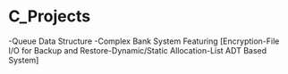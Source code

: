# C_Projects
-Queue Data Structure
-Complex Bank System Featuring
         [Encryption-File I/O for Backup and Restore-Dynamic/Static Allocation-List ADT Based System]